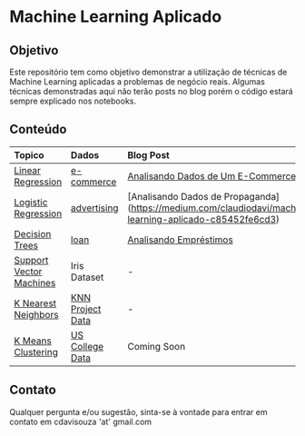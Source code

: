 # Machine Learning Aplicado

## Objetivo

Este repositório tem como objetivo demonstrar a utilização de técnicas de Machine Learning aplicadas a problemas de negócio reais. Algumas técnicas demonstradas aqui não terão posts no blog porém o código estará sempre explicado nos notebooks.


## Conteúdo


| Topico    | Dados  | Blog Post |
|:--------|:-------|:----------|
| [Linear Regression](https://github.com/ClaudioDavi/data-science/blob/master/project/machine_learning/Linear_Regression.ipynb) |[e-commerce](https://github.com/ClaudioDavi/data-science/blob/master/project/datasets/ecommerce) | [Analisando Dados de Um E-Commerce](https://medium.com/claudiodavi/analise-ecommerce-384b9fd8905d)
| [Logistic Regression](https://github.com/ClaudioDavi/data-science/blob/master/project/machine_learning/Logistic_Regression.ipynb)|[advertising](https://github.com/ClaudioDavi/data-science/blob/master/project/datasets/advertising.csv) | [Analisando Dados de Propaganda] (https://medium.com/claudiodavi/machine-learning-aplicado-c85452fe6cd3)
| [Decision Trees](https://github.com/ClaudioDavi/data-science/blob/master/project/machine_learning/DecisionTrees_RandomForest.ipynb) |[loan](https://github.com/ClaudioDavi/data-science/blob/master/project/datasets/loan_data.csv) | [Analisando Empréstimos](https://medium.com/claudiodavi/machine-learning-aplicado-dd41f46d31aa)
| [Support Vector Machines](https://github.com/ClaudioDavi/data-science/blob/master/project/machine_learning/SupportVector_Machines.ipynb)|Iris Dataset |  -
| [K Nearest Neighbors](https://github.com/ClaudioDavi/data-science/blob/master/project/machine_learning/K_NearestNeighbors.ipynb)|[KNN Project Data](https://github.com/ClaudioDavi/data-science/blob/master/project/datasets/KNN_Project_Data) | -
| [K Means Clustering](https://github.com/ClaudioDavi/data-science/blob/master/project/machine_learning/K_Means_Clustering.ipynb) |[US College Data](https://github.com/ClaudioDavi/data-science/blob/master/project/datasets/college_data)|Coming Soon


## Contato

Qualquer pergunta e/ou sugestão, sinta-se à vontade para entrar em contato em cdavisouza 'at' gmail.com

